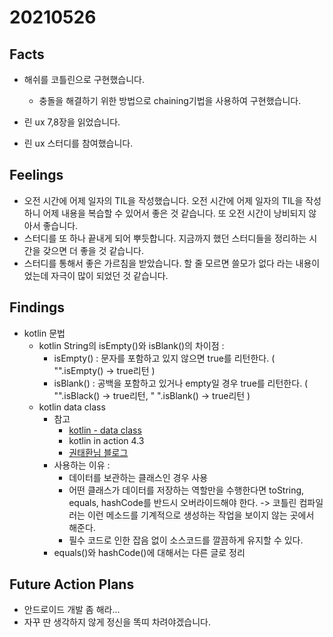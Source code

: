 # 20210526

## Facts

* 해쉬를 코틀린으로 구현했습니다.
  * 충돌을 해결하기 위한 방법으로 chaining기법을 사용하여 구현했습니다.

* 린 ux 7,8장을 읽었습니다.
* 린 ux 스터디를 참여했습니다. 

## Feelings

* 오전 시간에 어제 일자의 TIL을 작성했습니다. 오전 시간에 어제 일자의 TIL을 작성하니 어제 내용을 복습할 수 있어서 좋은 것 같습니다. 또 오전 시간이 낭비되지 않아서 좋습니다.  
* 스터디를 또 하나 끝내게 되어 뿌듯합니다. 지금까지 했던 스터디들을 정리하는 시간을 갖으면 더 좋을 것 같습니다. 
* 스터디를 통해서 좋은 가르침을 받았습니다. 할 줄 모르면 쓸모가 없다 라는 내용이었는데 자극이 많이 되었던 것 같습니다.

## Findings

* kotlin 문법
  * kotlin String의 isEmpty()와 isBlank()의 차이점 : 
    * isEmpty() : 문자를 포함하고 있지 않으면 true를 리턴한다. ( "".isEmpty() -> true리턴 )
    * isBlank() : 공백을 포함하고 있거나 empty일 경우 true를 리턴한다. ( "".isBlack() -> true리턴, " ".isBlank() -> true리턴 )
  * kotlin data class
    * 참고 
      * [kotlin - data class](https://kotlinlang.org/docs/data-classes.html)
      * kotlin in action 4.3
      * [권태환님 블로그](https://thdev.tech/kotlin/2020/09/15/kotlin_effective_02/)
    * 사용하는 이유 : 
      * 데이터를 보관하는 클래스인 경우 사용
      * 어떤 클래스가 데이터를 저장하는 역할만을 수행한다면 toString, equals, hashCode를 반드시 오버라이드해야 한다. -> 코틀린 컴파일러는 이런 메소드를 기계적으로 생성하는 작업을 보이지 않는 곳에서 해준다.
      * 필수 코드로 인한 잡음 없이 소스코드를 깔끔하게 유지할 수 있다. 
    * equals()와 hashCode()에 대해서는 다른 글로 정리

## Future Action Plans

- 안드로이드 개발 좀 해라...
- 자꾸 딴 생각하지 않게 정신을 똑띠 차려야겠습니다.